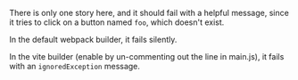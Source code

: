 There is only one story here, and it should fail with a helpful message, 
since it tries to click on a button named `foo`, which doesn't exist.

In the default webpack builder, it fails silently.

In the vite builder (enable by un-commenting out the line in main.js),
it fails with an `ignoredException` message.
